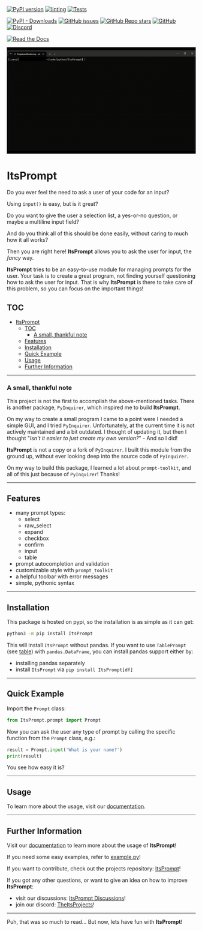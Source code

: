 [![PyPI version](https://badge.fury.io/py/ItsPrompt.svg)](https://badge.fury.io/py/ItsPrompt)
[![linting](https://github.com/TheItsProjects/ItsPrompt/actions/workflows/lint.yml/badge.svg)](https://github.com/TheItsProjects/ItsPrompt/actions/workflows/lint.yml)
[![Tests](https://github.com/TheItsProjects/ItsPrompt/actions/workflows/tests.yml/badge.svg)](https://github.com/TheItsProjects/ItsPrompt/actions/workflows/tests.yml)

[![PyPI - Downloads](https://img.shields.io/pypi/dm/ItsPrompt)](https://pypi.org/project/ItsPrompt/)
[![GitHub issues](https://img.shields.io/github/issues/TheItsProjects/ItsPrompt)](https://github.com/TheItsProjects/ItsPrompt/issues)
[![GitHub Repo stars](https://img.shields.io/github/stars/TheItsProjects/ItsPrompt)](https://github.com/TheItsProjects/ItsPrompt/stargazers)
[![GitHub](https://img.shields.io/github/license/TheitsProjects/ItsPrompt)](https://github.com/TheItsProjects/ItsPrompt/blob/main/LICENSE)
[![Discord](https://img.shields.io/discord/1082381448624996514)](https://discord.gg/rP9Qke2jDs)

[![Read the Docs](https://img.shields.io/readthedocs/itsprompt)](http://itsprompt.readthedocs.io/)

![Demonstration](https://raw.githubusercontent.com/TheItsProjects/ItsPrompt/main/media/ItsPrompt.gif)

# ItsPrompt

Do you ever feel the need to ask a user of your code for an input?

Using `input()` is easy, but is it great?

Do you want to give the user a selection list, a yes-or-no question, or maybe a multiline input field?

And do you think all of this should be done easily, without caring to much how it all works?

Then you are right here! **ItsPrompt** allows you to ask the user for input, the *fancy* way.

**ItsPrompt** tries to be an easy-to-use module for managing prompts for the user. Your task is to create a great
program, not finding yourself questioning how to ask the user for input. That is why **ItsPrompt** is there to take care
of this problem, so you can focus on the important things!

## TOC

<!-- TOC -->
* [ItsPrompt](#itsprompt)
  * [TOC](#toc)
    * [A small, thankful note](#a-small-thankful-note)
  * [Features](#features)
  * [Installation](#installation)
  * [Quick Example](#quick-example)
  * [Usage](#usage)
  * [Further Information](#further-information)
<!-- TOC -->

---

### A small, thankful note

This project is not the first to accomplish the above-mentioned tasks. There is another package, `PyInquirer`, which
inspired me to build **ItsPrompt**.

On my way to create a small program I came to a point were I needed a simple GUI, and I tried `PyInquirer`.
Unfortunately, at the current time it is not actively maintained and a bit outdated. I thought of updating it, but then
I thought "*Isn't it easier to just create my own version?*" - And so I did!

**ItsPrompt** is not a copy or a fork of `PyInquirer`. I built this module from the ground up, without ever looking deep
into the source code of `PyInquirer`.

On my way to build this package, I learned a lot about `prompt-toolkit`, and all of this just because of `PyInquirer`!
Thanks!

---

## Features

- many prompt types:
    - select
    - raw_select
    - expand
    - checkbox
    - confirm
    - input
    - table
- prompt autocompletion and validation
- customizable style with `prompt_toolkit`
- a helpful toolbar with error messages
- simple, pythonic syntax

---

## Installation

This package is hosted on pypi, so the installation is as simple as it can get:

```bash
python3 -m pip install ItsPrompt
```

This will install `ItsPrompt` without pandas. If you want to use `TablePrompt`
(see [table](https://itsprompt.readthedocs.io/en/latest/guide/prompt_types.html#table)) with
`pandas.DataFrame`, you can install pandas support either by:

- installing pandas separately
- install `ItsPrompt` via `pip install ItsPrompt[df]`

---

## Quick Example

Import the `Prompt` class:

```py
from ItsPrompt.prompt import Prompt
```

Now you can ask the user any type of prompt by calling the specific function from the `Prompt` class, e.g.:

```py
result = Prompt.input('What is your name?')
print(result)
```

You see how easy it is?

---

## Usage

To learn more about the usage, visit our [documentation](https://itsprompt.readthedocs.io).

---

## Further Information

Visit our [documentation](https://itsprompt.readthedocs.io/) to learn more about the usage of **ItsPrompt**!

If you need some easy examples, refer to [example.py](example.py)!

If you want to contribute, check out the projects repository: [ItsPrompt](https://github.com/TheItsProjects/ItsPrompt)!

If you got any other questions, or want to give an idea on how to improve **ItsPrompt**:

- visit our discussions: [ItsPrompt Discussions](https://github.com/TheItsProjects/ItsPrompt/discussions)!
- join our discord: [TheItsProjects](https://discord.gg/rP9Qke2jDs)!

---

Puh, that was so much to read... But now, lets have fun with **ItsPrompt**!

